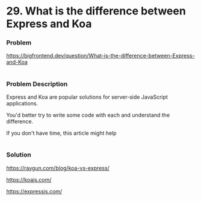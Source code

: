 # 29. What is the difference between Express and Koa

### Problem

https://bigfrontend.dev/question/What-is-the-difference-between-Express-and-Koa

#

### Problem Description

Express and Koa are popular solutions for server-side JavaScript applications.

You'd better try to write some code with each and understand the difference.

If you don't have time, this article might help

#

### Solution

https://raygun.com/blog/koa-vs-express/

https://koajs.com/

https://expressjs.com/
